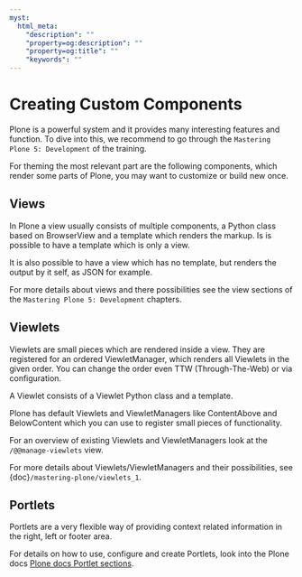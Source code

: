 ```yaml
---
myst:
  html_meta:
    "description": ""
    "property=og:description": ""
    "property=og:title": ""
    "keywords": ""
---
```


# Creating Custom Components

Plone is a powerful system and it provides many interesting features and function.
To dive into this, we recommend to go through the `Mastering Plone 5: Development` of the training.

For theming the most relevant part are the following components, which render some parts of Plone, you may want to customize or build new once.

## Views

In Plone a view usually consists of multiple components, a Python class based on BrowserView and a template which renders the markup.
Is is possible to have a template which is only a view.

It is also possible to have a view which has no template, but renders the output by it self, as JSON for example.

For more details about views and there possibilities see the view sections of the `Mastering Plone 5: Development` chapters.

## Viewlets

Viewlets are small pieces which are rendered inside a view.
They are registered for an ordered ViewletManager, which renders all Viewlets in the given order.
You can change the order even TTW (Through-The-Web) or via configuration.

A Viewlet consists of a Viewlet Python class and a template.

Plone has default Viewlets and ViewletManagers like ContentAbove and BelowContent which you can use to register small pieces of functionality.

For an overview of existing Viewlets and ViewletManagers look at the `/@@manage-viewlets` view.

For more details about Viewlets/ViewletManagers and their possibilities, see {doc}`/mastering-plone/viewlets_1`.

## Portlets

Portlets are a very flexible way of providing context related information in the right, left or footer area.

For details on how to use, configure and create Portlets,
look into the Plone docs [Plone docs Portlet sections](https://5.docs.plone.org/develop/plone/functionality/portlets.html).
